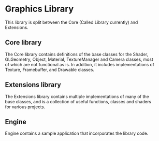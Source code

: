 <h1>Graphics Library</h1>

This library is split between the Core (Called Library currently) and Extensions. 

<h2>Core library</h2>

The Core library contains definitions of the base classes for the Shader, GLGeometry, Object, Material, TextureManager and Camera classes, most of which are not functional as is. In addition, it includes implementations of Texture, Framebuffer, and Drawable classes.

<h2>Extensions library</h2>

The Extensions library contains multiple implementations of many of the base classes, and is a collection of useful functions, classes and shaders for various projects.

<h2>Engine</h2>

Engine contains a sample application that incorporates the library code.